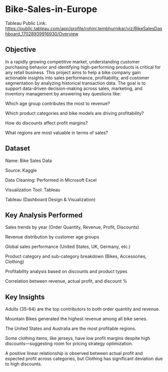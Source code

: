 # Bike-Sales-in-Europe
Tableau Public Link: https://public.tableau.com/app/profile/rohini.tembhurnikar/viz/BikeSalesDashboard_17028939916930/Overview
## Objective
In a rapidly growing competitive market, understanding customer purchasing behavior and identifying high-performing products is critical for any retail business. This project aims to help a bike company gain actionable insights into sales performance, profitability, and customer segmentation by analyzing historical transaction data.
The goal is to support data-driven decision-making across sales, marketing, and inventory management by answering key questions like:

Which age group contributes the most to revenue?

Which product categories and bike models are driving profitability?

How do discounts affect profit margins?

What regions are most valuable in terms of sales?

## Dataset
Name: Bike Sales Data

Source: Kaggle

Data Cleaning: Performed in Microsoft Excel

Visualization Tool: Tableau

Tableau (Dashboard Design & Visualization)

## Key Analysis Performed
Sales trends by year (Order Quantity, Revenue, Profit, Discounts)

Revenue distribution by customer age groups

Global sales performance (United States, UK, Germany, etc.)

Product category and sub-category breakdown (Bikes, Accessories, Clothing)

Profitability analysis based on discounts and product types

Correlation between revenue, actual profit, and discount %

## Key Insights
Adults (35–64) are the top contributors to both order quantity and revenue.

Mountain Bikes generated the highest revenue among all bike series.

The United States and Australia are the most profitable regions.

Some clothing items, like jerseys, have low profit margins despite high discounts—suggesting room for pricing strategy optimization.

A positive linear relationship is observed between actual profit and expected profit across categories, but Clothing has significant deviation due to high discounts.

